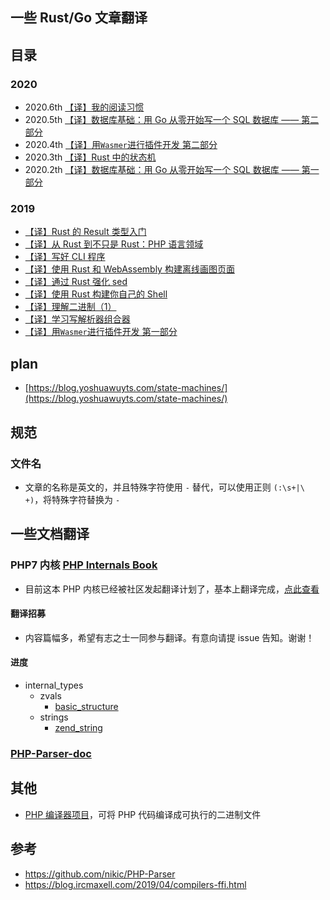 ## 一些 Rust/Go 文章翻译

## 目录
### 2020
* 2020.6th [【译】我的阅读习惯](src/2020/6.My-Reading-Habits.md)
* 2020.5th [【译】数据库基础：用 Go 从零开始写一个 SQL 数据库 —— 第二部分](src/2020/5.Database-basics:-writing-a-SQL-database-from-scratch-in-Go-part2.md)
* 2020.4th [【译】用`Wasmer`进行插件开发 第二部分](src/using_wasmer_for_plugins/part2.md)
* 2020.3th [【译】Rust 中的状态机](src/2020/3.state-machines.md)
* 2020.2th [【译】数据库基础：用 Go 从零开始写一个 SQL 数据库 —— 第一部分](src/2020/2.Database-basics:-writing-a-SQL-database-from-scratch-in-Go-part1.md)

### 2019
* [【译】Rust 的 Result 类型入门](src/2019/a-primer-on-rusts-result-type.md)
* [【译】从 Rust 到不只是 Rust：PHP 语言领域](src/2019/From-Rust-to-beyond-The-PHP-galaxy.md)
* [【译】写好 CLI 程序](src/2019/Write-a-Good-CLI-Program.md)
* [【译】使用 Rust 和 WebAssembly 构建离线画图页面](src/2019/Create-Dev_s-offline-page-with-Rust-and-WebAssembly.md)
* [【译】通过 Rust 强化 sed](src/2019/racing-sed-with-rust.md)
* [【译】使用 Rust 构建你自己的 Shell](src/2019/Build_Your_Own_Shell_using_Rust.md)
* [【译】理解二进制（1）](src/2019/Understanding_Binary_Pt_1.md)
* [【译】学习写解析器组合器](src/2019/Learning-Parser-Combinators-With-Rust.md)
* [【译】用`Wasmer`进行插件开发 第一部分](src/using_wasmer_for_plugins)

## plan
- [https://blog.yoshuawuyts.com/state-machines/](https://blog.yoshuawuyts.com/state-machines/)

## 规范
### 文件名
* 文章的名称是英文的，并且特殊字符使用 `-` 替代，可以使用正则 `(:\s+|\ +)`，将特殊字符替换为 `-`

## 一些文档翻译
### PHP7 内核 [PHP Internals Book](./src/PHP-Internals-Book)
- 目前这本 PHP 内核已经被社区发起翻译计划了，基本上翻译完成，[点此查看](https://learnku.com/docs/php-internals/php7)

#### 翻译招募
* 内容篇幅多，希望有志之士一同参与翻译。有意向请提 issue 告知。谢谢！

#### 进度
* internal_types
    * zvals
        * [basic_structure](./src/PHP-Internals-Book/php7/internal_types/zvals/basic_structure.md)
    * strings
        * [zend_string](./src/PHP-Internals-Book/php7/internal_types/strings/zend_strings.md)

### [PHP-Parser-doc](./src/PHP-Parser-doc)

## 其他
* [PHP 编译器项目](https://github.com/ircmaxell/php-compiler)，可将 PHP 代码编译成可执行的二进制文件

## 参考
* https://github.com/nikic/PHP-Parser
* https://blog.ircmaxell.com/2019/04/compilers-ffi.html

